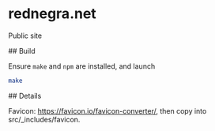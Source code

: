 # rednegra.net

Public site

## Build

Ensure `make` and `npm` are installed, and launch

```bash
make
```

## Details

Favicon: https://favicon.io/favicon-converter/, then copy into src/\_includes/favicon.
